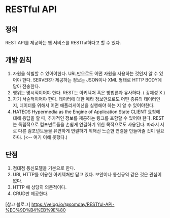 # RESTful API

## 정의
REST API를 제공하는 웹 서비스를 RESTful하다고 할 수 있다.

## 개발 원칙
1. 자원을 식별할 수 있어야한다.
URL만으로도 어떤 자원을 사용하는 것인지 알 수 있어야 한다.
SERVER가 제공하는 정보는 JSON이나 XML 형태로 HTTP BODY에 담아 전송한다.
2. 행위는 명시적이어야 한다.
REST는 아키텍처 혹은 방법론과 유사하다. ( 강제성 X )
3. 자기 서술적이어야 한다.
데이터에 대한 메타 정보만으로도 어떤 종류의 데이터인지, 데이터를 위해서 어떤 애플리케이션을 실행해야 하는 지 알 수 있어야한다.
4. HATEOS
Hypermedia as the Engine of Application State
CLIENT 요청에 대해 응답을 할 때, 추가적인 정보를 제공하는 링크를 포함할 수 있어야 한다.
REST는 독립적으로 컴포넌트들을 손쉽게 연결하기 위한 목적으로도 사용된다. 따라서 서로 다른 컴포넌트들을 유연하게 연결하기 위해선 느슨한 연결을 만들어줄 것이 필요하다. (<-- 여기 이해 못했다.)

## 단점
1. 점대점 통신모델을 기본으로 한다.
2. URI, HTTP를 이용한 아키텍처만 담고 있다. 보안이나 통신규약 같은 것은 관심이 없다.
3. HTTP 에 상당히 의존적이다.
4. CRUD만 제공한다.

[참고 블로그]
https://velog.io/@somday/RESTful-API-%EC%9D%B4%EB%9E%80